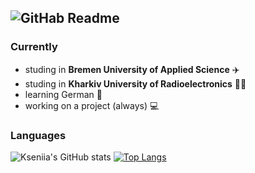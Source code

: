 

![GitHab Readme](https://user-images.githubusercontent.com/109369501/198018291-314e3bf4-4cad-4bdd-b746-5e7bc17674d4.png)
------------------
### Currently
- studing in **Bremen University of Applied Science** ✈️
- studing in **Kharkiv University of Radioelectronics** 👩‍🎓
- learning German 🤞
- working on a project (always) 💻

### Languages
![Kseniia's GitHub stats](https://github-readme-stats.vercel.app/api?username=KseniiaDukelska&show_icons=true&theme=buefy)
[![Top Langs](https://github-readme-stats.vercel.app/api/top-langs/?username=KseniiaDukelska&layout=compact&theme=buefy)](https://github.com/KseniiaDukelska/github-readme-stats)

